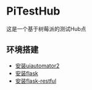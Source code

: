 # PiTestHub
这是一个基于树莓派的测试Hub点

## 环境搭建  
- [安装uiautomator2](https://github.com/openatx/uiautomator2)
- [安装flask](http://flask.pocoo.org/)
- [安装flask-restful](http://flask-restful.readthedocs.io/en/latest/installation.html)

